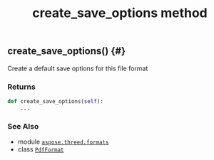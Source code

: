 ﻿---
title: create_save_options method
second_title: Aspose.3D for Python via .NET API References
description: 
type: docs
weight: 30
url: /python-net/aspose.threed.formats/pdfformat/create_save_options/
is_root: false
---

## create_save_options() {#}

Create a default save options for this file format


### Returns 





```python
def create_save_options(self):
    ...
```





### See Also
* module [`aspose.threed.formats`](../../)
* class [`PdfFormat`](/3d/python-net/aspose.threed.formats/pdfformat)
